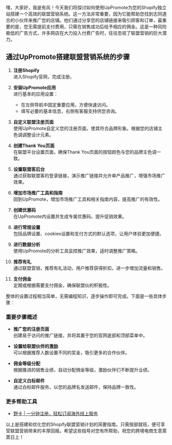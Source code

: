 嘿，大家好，我是有风！今天我们将探讨如何使用UpPromote为您的Shopify独立站搭建一个高效的联盟营销系统。这一方法非常重要，因为它能帮助您找到志同道合的小伙伴来推广您的店铺。他们通过分享您的店铺链接来吸引顾客和订单，最重要的是，您无需提前支付费用，只需在销售成功后给予相应的佣金。这是一种风险极低的广告方式，许多网店在大力投入付费广告时，往往忽视了联盟营销的巨大潜力。

## 通过UpPromote搭建联盟营销系统的步骤

1. **注册Shopify**  
   进入Shopify官网，完成注册。

2. **安装UpPromote应用**  
   进行基本的应用设置：
   - 在左侧导航中固定重要应用，方便快速访问。
   - 填写必要的基本信息，右侧有客服支持供您咨询。

3. **自定义联盟注册页面**  
   使用UpPromote自定义您的注册页面，使其符合品牌形象。根据您的店铺主色调调整设计元素。

4. **创建Thank You页面**  
   在联盟平台设置页面，确保Thank You页面的按钮颜色与您的品牌主色调一致。

5. **设置联盟客后台**  
   通过获取联盟客的登录链接，演示推广链接并允许单产品推广，增强市场推广效果。

6. **增加市场推广工具和指南**  
   回到UpPromote，增加市场推广工具和相关指南内容，提高推广的有效性。

7. **创建优惠码**  
   在UpPromote内设置并生成专属优惠码，提升促销效果。

8. **进行常规设置**  
   包括品牌设置、cookies设置和支付方式的默认选项，让用户体验更加便捷。

9. **进行数据分析**  
   使用UpPromote的分析工具监控推广效果，适时调整推广策略。

10. **推荐有礼**  
    通过联盟营销，推荐有礼活动，用户推荐获得折扣，进一步增加流量和销售。

11. **支付佣金**  
     定期或根据需要支付佣金，确保联盟伙的积极性。

整体的设置过程相当简单，无需编程知识，逐步操作即可完成。下面是一些具体步骤：

### 重要步骤概述

- **推广您的注册页面**  
  创建易于访问的推广链接，并将其置于您的官网底部和顶部菜单中。

- **设置给联盟伙伴的激励**  
  可以根据推荐人数设置不同的奖金，吸引更多的合作伙伴。

- **佣金等级分配**  
  根据推进的销售业绩，自动分配佣金等级，激励伙伴们不断提升业绩。

- **自定义白标邮件**  
  通过白标邮件服务，以您的品牌名发送邮件，保持品牌一致性。

### 更多帮助工具

- [野卡 | 一分钟注册，轻松订阅海外线上服务](https://bit.ly/bewildcard)

以上是搭建和优化您的Shopify联盟营销计划的简要指南。只需按部就班，便可享受联盟营销带来的丰厚回报。希望这些指导对您有所帮助，祝您的跨境电商生意蒸蒸日上！